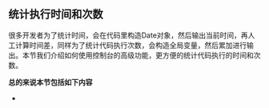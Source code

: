 ## 统计执行时间和次数

很多开发者为了统计时间，会在代码里构造Date对象，然后输出当前时间，再人工计算时间差，同样为了统计代码执行次数，会构造全局变量，然后累加进行输出。本节我们介绍如何使用控制台的高级功能，更方便的统计代码执行的时间和次数。

**总的来说本节包括如下内容**

* 